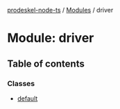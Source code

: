 [prodeskel-node-ts](../README.md) / [Modules](../modules.md) / driver

# Module: driver

## Table of contents

### Classes

- [default](../classes/driver.default.md)
